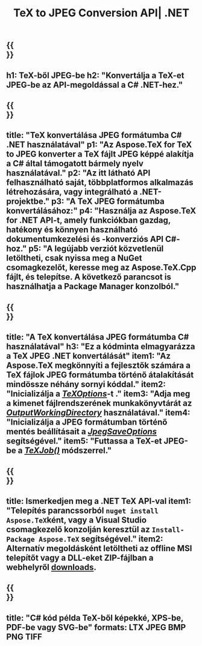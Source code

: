 ﻿---
translation: true
template: /_templates/_conversion-child-net.md
title: TeX to JPEG Conversion API| .NET
description: TeX-JPEG konvertálási funkció. Integrálja ezt a helyszíni .NET-könyvtárat a projektjébe, vagy használjon többplatformos alkalmazásokat a TeX JPEG formátumba konvertálásához.
keywords: tex jpeg api net, tex2jpeg integráció c#
url: /net/conversion/tex-to-jpeg/
family: tex
platformtag: net
feature: conversion
informat: TEX
outformat: JPEG
otherformats: BMP PNG TIFF PDF SVG XPS
---


{{<section banner>}}
---
h1: TeX-ből JPEG-be
h2: "Konvertálja a TeX-et JPEG-be az API-megoldással a C# .NET-hez."
---

{{<section overview>}}
---
title: "TeX konvertálása JPEG formátumba C# .NET használatával"
p1: "Az Aspose.TeX for TeX to JPEG konverter a TeX fájlt JPEG képpé alakítja a C# által támogatott bármely nyelv használatával."
p2: "Az itt látható API felhasználható saját, többplatformos alkalmazás létrehozására, vagy integrálható a .NET-projektbe."
p3: "A TeX JPEG formátumba konvertálásához:"
p4: "Használja az Aspose.TeX for .NET API-t, amely funkciókban gazdag, hatékony és könnyen használható dokumentumkezelési és -konverziós API C#-hoz."
p5: "A legújabb verziót közvetlenül letöltheti, csak nyissa meg a NuGet csomagkezelőt, keresse meg az Aspose.TeX.Cpp fájlt, és telepítse. A következő parancsot is használhatja a Package Manager konzolból."
---

{{<section feature1>}}
---
title: "A TeX konvertálása JPEG formátumba C# használatával"
h3: "Ez a kódminta elmagyarázza a TeX JPEG .NET konvertálását"
item1: "Az Aspose.TeX megkönnyíti a fejlesztők számára a TeX fájlok JPEG formátumba történő átalakítását mindössze néhány sornyi kóddal."
item2: "Inicializálja a [*TeXOptions*](https://reference.aspose.com/tex/net/aspose.tex/texoptions/)-t ."
item3: "Adja meg a kimenet fájlrendszerének munkakönyvtárát az [*OutputWorkingDirectory*](https://reference.aspose.com/tex/net/aspose.tex/texoptions/outputworkingdirectory/) használatával."
item4: "Inicializálja a JPEG formátumban történő mentés beállításait a [*JpegSaveOptions*](https://reference.aspose.com/tex/net/aspose.tex.presentation.image/jpegsaveoptions/) segítségével."
item5: "Futtassa a TeX-et JPEG-be a [*TeXJob()*](https://reference.aspose.com/tex/net/aspose.tex/texjob/) módszerrel."
---

{{<section feature2>}}
---
title: Ismerkedjen meg a .NET TeX API-val
item1: "Telepítés parancssorból ```nuget install Aspose.TeX```ként, vagy a Visual Studio csomagkezelő konzolján keresztül az ```Install-Package Aspose.TeX``` segítségével."
item2: Alternatív megoldásként letöltheti az offline MSI telepítőt vagy a DLL-eket ZIP-fájlban a  webhelyről  [downloads](https://releases.aspose.com/tex/net).
---

{{<section widget>}}
---
title: "C# kód példa TeX-ből képekké, XPS-be, PDF-be vagy SVG-be"
formats: LTX JPEG BMP PNG TIFF
---
